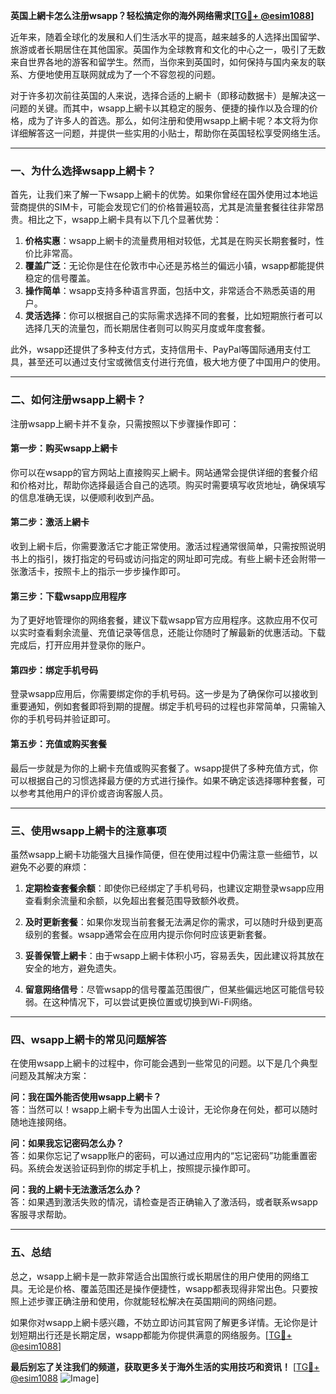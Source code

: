 **英国上網卡怎么注册wsapp？轻松搞定你的海外网络需求[[TG💪+ @esim1088](https://t.me/s/esim1088)]**

近年来，随着全球化的发展和人们生活水平的提高，越来越多的人选择出国留学、旅游或者长期居住在其他国家。英国作为全球教育和文化的中心之一，吸引了无数来自世界各地的游客和留学生。然而，当你来到英国时，如何保持与国内亲友的联系、方便地使用互联网就成为了一个不容忽视的问题。

对于许多初次前往英国的人来说，选择合适的上網卡（即移动数据卡）是解决这一问题的关键。而其中，wsapp上網卡以其稳定的服务、便捷的操作以及合理的价格，成为了许多人的首选。那么，如何注册和使用wsapp上網卡呢？本文将为你详细解答这一问题，并提供一些实用的小贴士，帮助你在英国轻松享受网络生活。

---

### **一、为什么选择wsapp上網卡？**

首先，让我们来了解一下wsapp上網卡的优势。如果你曾经在国外使用过本地运营商提供的SIM卡，可能会发现它们的价格普遍较高，尤其是流量套餐往往非常昂贵。相比之下，wsapp上網卡具有以下几个显著优势：

1. **价格实惠**：wsapp上網卡的流量费用相对较低，尤其是在购买长期套餐时，性价比非常高。
2. **覆盖广泛**：无论你是住在伦敦市中心还是苏格兰的偏远小镇，wsapp都能提供稳定的信号覆盖。
3. **操作简单**：wsapp支持多种语言界面，包括中文，非常适合不熟悉英语的用户。
4. **灵活选择**：你可以根据自己的实际需求选择不同的套餐，比如短期旅行者可以选择几天的流量包，而长期居住者则可以购买月度或年度套餐。

此外，wsapp还提供了多种支付方式，支持信用卡、PayPal等国际通用支付工具，甚至还可以通过支付宝或微信支付进行充值，极大地方便了中国用户的使用。

---

### **二、如何注册wsapp上網卡？**

注册wsapp上網卡并不复杂，只需按照以下步骤操作即可：

#### **第一步：购买wsapp上網卡**
你可以在wsapp的官方网站上直接购买上網卡。网站通常会提供详细的套餐介绍和价格对比，帮助你选择最适合自己的选项。购买时需要填写收货地址，确保填写的信息准确无误，以便顺利收到产品。

#### **第二步：激活上網卡**
收到上網卡后，你需要激活它才能正常使用。激活过程通常很简单，只需按照说明书上的指引，拨打指定的号码或访问指定的网址即可完成。有些上網卡还会附带一张激活卡，按照卡上的指示一步步操作即可。

#### **第三步：下载wsapp应用程序**
为了更好地管理你的网络套餐，建议下载wsapp官方应用程序。这款应用不仅可以实时查看剩余流量、充值记录等信息，还能让你随时了解最新的优惠活动。下载完成后，打开应用并登录你的账户。

#### **第四步：绑定手机号码**
登录wsapp应用后，你需要绑定你的手机号码。这一步是为了确保你可以接收到重要通知，例如套餐即将到期的提醒。绑定手机号码的过程也非常简单，只需输入你的手机号码并验证即可。

#### **第五步：充值或购买套餐**
最后一步就是为你的上網卡充值或购买套餐了。wsapp提供了多种充值方式，你可以根据自己的习惯选择最方便的方式进行操作。如果不确定该选择哪种套餐，可以参考其他用户的评价或咨询客服人员。

---

### **三、使用wsapp上網卡的注意事项**

虽然wsapp上網卡功能强大且操作简便，但在使用过程中仍需注意一些细节，以避免不必要的麻烦：

1. **定期检查套餐余额**：即使你已经绑定了手机号码，也建议定期登录wsapp应用查看剩余流量和余额，以免超出套餐范围导致额外收费。
   
2. **及时更新套餐**：如果你发现当前套餐无法满足你的需求，可以随时升级到更高级别的套餐。wsapp通常会在应用内提示你何时应该更新套餐。

3. **妥善保管上網卡**：由于wsapp上網卡体积小巧，容易丢失，因此建议将其放在安全的地方，避免遗失。

4. **留意网络信号**：尽管wsapp的信号覆盖范围很广，但某些偏远地区可能信号较弱。在这种情况下，可以尝试更换位置或切换到Wi-Fi网络。

---

### **四、wsapp上網卡的常见问题解答**

在使用wsapp上網卡的过程中，你可能会遇到一些常见的问题。以下是几个典型问题及其解决方案：

**问：我在国外能否使用wsapp上網卡？**  
答：当然可以！wsapp上網卡专为出国人士设计，无论你身在何处，都可以随时随地连接网络。

**问：如果我忘记密码怎么办？**  
答：如果你忘记了wsapp账户的密码，可以通过应用内的“忘记密码”功能重置密码。系统会发送验证码到你的绑定手机上，按照提示操作即可。

**问：我的上網卡无法激活怎么办？**  
答：如果遇到激活失败的情况，请检查是否正确输入了激活码，或者联系wsapp客服寻求帮助。

---

### **五、总结**

总之，wsapp上網卡是一款非常适合出国旅行或长期居住的用户使用的网络工具。无论是价格、覆盖范围还是操作便捷性，wsapp都表现得非常出色。只要按照上述步骤正确注册和使用，你就能轻松解决在英国期间的网络问题。

如果你对wsapp上網卡感兴趣，不妨立即访问其官网了解更多详情。无论你是计划短期出行还是长期定居，wsapp都能为你提供满意的网络服务。[[TG💪+ @esim1088](https://t.me/s/esim1088)]

**最后别忘了关注我们的频道，获取更多关于海外生活的实用技巧和资讯！** [[TG💪+ @esim1088](https://t.me/s/esim1088) ![Image](https://i.postimg.cc/4NQfJmqS/Snipaste-2025-05-13-00-14-12.png)]